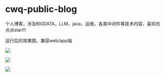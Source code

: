 # cwq-public-blog
个人博客，涉及BIGDATA，LLM，java，运维，各类中间件等技术内容，喜欢的点点star!!!

运行后的效果图，兼容web/app端

![](https://wqknowledge.oss-cn-shenzhen.aliyuncs.com/blog/blog1.png)

![](https://wqknowledge.oss-cn-shenzhen.aliyuncs.com/blog/blog2.png)

![](https://wqknowledge.oss-cn-shenzhen.aliyuncs.com/blog/blog3.jpg)